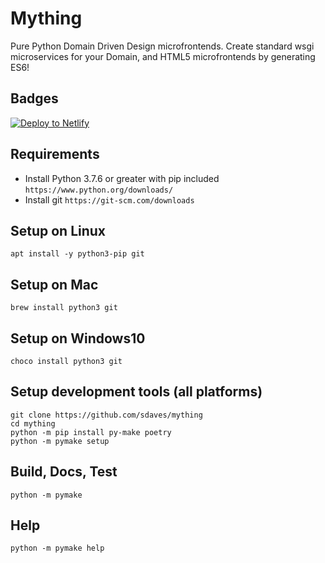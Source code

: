 # Mything

Pure Python Domain Driven Design microfrontends. Create standard wsgi microservices for your Domain, and HTML5 microfrontends by generating ES6!

## Badges

[![Deploy to Netlify](https://www.netlify.com/img/deploy/button.svg)](https://app.netlify.com/start/deploy?repository=https://github.com/sdaves/mything)

## Requirements

- Install Python 3.7.6 or greater with pip included `https://www.python.org/downloads/`
- Install git `https://git-scm.com/downloads`

## Setup on Linux

    apt install -y python3-pip git
    
## Setup on Mac

    brew install python3 git
    
## Setup on Windows10

    choco install python3 git

## Setup development tools (all platforms)

    git clone https://github.com/sdaves/mything
    cd mything
    python -m pip install py-make poetry
    python -m pymake setup

## Build, Docs, Test

    python -m pymake

## Help

    python -m pymake help
